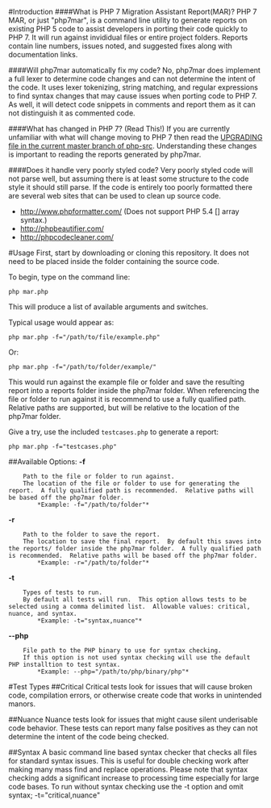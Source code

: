 #Introduction
####What is PHP 7 Migration Assistant Report(MAR)?
PHP 7 MAR, or just "php7mar", is a command line utility to generate reports on existing PHP 5 code to assist developers in porting their code quickly to PHP 7.  It will run against invididual files or entire project folders.  Reports contain line numbers, issues noted, and suggested fixes along with documentation links.

####Will php7mar automatically fix my code?
No, php7mar does implement a full lexer to determine code changes and can not determine the intent of the code.  It uses lexer tokenizing, string matching, and regular expressions to find syntax changes that may cause issues when porting code to PHP 7.  As well, it will detect code snippets in comments and report them as it can not distinguish it as commented code.

####What has changed in PHP 7? (Read This!)
If you are currently unfamiliar with what will change moving to PHP 7 then read the [UPGRADING file in the current master branch of php-src](https://github.com/php/php-src/blob/master/UPGRADING).  Understanding these changes is important to reading the reports generated by php7mar.

####Does it handle very poorly styled code?
Very poorly styled code will not parse well, but assuming there is at least some structure to the code style it should still parse.  If the code is entirely too poorly formatted there are several web sites that can be used to clean up source code.

* http://www.phpformatter.com/ (Does not support PHP 5.4 [] array syntax.)
* http://phpbeautifier.com/
* http://phpcodecleaner.com/

#Usage
First, start by downloading or cloning this repository.  It does not need to be placed inside the folder containing the source code.

To begin, type on the command line:

	php mar.php

This will produce a list of available arguments and switches.

Typical usage would appear as:

	php mar.php -f="/path/to/file/example.php"

Or:

	php mar.php -f="/path/to/folder/example/"

This would run against the example file or folder and save the resulting report into a reports folder inside the php7mar folder.  When referencing the file or folder to run against it is recommend to use a fully qualified path.  Relative paths are supported, but will be relative to the location of the php7mar folder.

Give a try, use the included `testcases.php` to generate a report:

	php mar.php -f="testcases.php"

##Available Options:
**-f**
```
	Path to the file or folder to run against.
	The location of the file or folder to use for generating the report.  A fully qualified path is recommended.  Relative paths will be based off the php7mar folder.
		*Example: -f="/path/to/folder"*
```

**-r**
```
	Path to the folder to save the report.
	The location to save the final report.  By default this saves into the reports/ folder inside the php7mar folder.  A fully qualified path is recommended.  Relative paths will be based off the php7mar folder.
		*Example: -r="/path/to/folder"*
```

**-t**
```
	Types of tests to run.
	By default all tests will run.  This option allows tests to be selected using a comma delimited list.  Allowable values: critical, nuance, and syntax.
		*Example: -t="syntax,nuance"*
```

**--php**
```
	File path to the PHP binary to use for syntax checking.
	If this option is not used syntax checking will use the default PHP installtion to test syntax.
		*Example: --php="/path/to/php/binary/php"*
```

#Test Types
##Critical
Critical tests look for issues that will cause broken code, compilation errors, or otherwise create code that works in unintended manors.

##Nuance
Nuance tests look for issues that might cause silent underisable code behavior.  These tests can report many false positives as they can not determine the intent of the code being checked.

##Syntax
A basic command line based syntax checker that checks all files for standard syntax issues.  This is useful for double checking work after making many mass find and replace operations.  Please note that syntax checking adds a significant increase to processing time especially for large code bases.  To run without syntax checking use the -t option and omit syntax; -t="critical,nuance"
